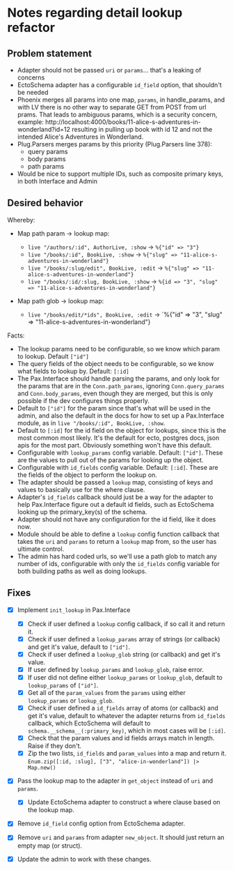 # Notes regarding detail lookup refactor

## Problem statement

- Adapter should not be passed `uri` or `params`... that's a leaking of concerns
- EctoSchema adapter has a configurable `id_field` option, that shouldn't be needed
- Phoenix merges all params into one map, `params`, in handle_params, and with LV there is no other way to separate
  GET from POST from url prams. That leads to ambiguous params, which is a security concern, example:
  http://localhost:4000/books/11-alice-s-adventures-in-wonderland?id=12 resulting in pulling up book with id 12 and
  not the intended Alice's Adventures in Wonderland.
- Plug.Parsers merges params by this priority (Plug.Parsers line 378):
  - query params
  - body params
  - path params
- Would be nice to support multiple IDs, such as composite primary keys, in both Interface and Admin

## Desired behavior

Whereby:
- Map path param -> lookup map:
  - `live "/authors/:id", AuthorLive, :show` -> `%{"id" => "3"}`
  - `live "/books/:id", BookLive, :show` -> `%{"slug" => "11-alice-s-adventures-in-wonderland"}`
  - `live "/books/:slug/edit", BookLive, :edit` -> `%{"slug" => "11-alice-s-adventures-in-wonderland"}`
  - `live "/books/:id/:slug, BookLive, :show` -> `%{id => "3", "slug" => "11-alice-s-adventures-in-wonderland"}`

- Map path glob -> lookup map:
  - `live "/books/edit/*ids", BookLive, :edit` -> `%{"id" => "3", "slug" => "11-alice-s-adventures-in-wonderland"}

Facts:
- The lookup params need to be configurable, so we know which param to lookup. Default `["id"]`
- The query fields of the object needs to be configurable, so we know what fields to lookup by. Default: `[:id]`
- The Pax.Interface should handle parsing the params, and only look for the params that are in the
  `Conn.path_params`, ignoring `Conn.query_params` and `Conn.body_params`, even though they are merged, but this is
  only possible if the dev configures things properly.
- Default to `["id"]` for the param since that's what will be used in the admin, and also the default in the docs for
  how to set up a Pax.Interface module, as in `live "/books/:id", BookLive, :show`.
- Default to `[:id]` for the id field on the object for lookups, since this is the most common most likely. It's the
  default for ecto, postgres docs, json apis for the most part. Obviously something won't have this default.
- Configurable with `lookup_params` config variable. Default: `["id"]`. These are the values to pull out of the params
  for looking up the object.
- Configurable with `id_fields` config variable. Default: `[:id]`. These are the fields of the object to perform the
  lookup on.
- The adapter should be passed a `lookup` map, consisting of keys and values to basically use for the where clause.
- Adapter's `id_fields` callback should just be a way for the adapter to help Pax.Interface figure out a default id
  fields, such as EctoSchema looking up the primary_key(s) of the schema.
- Adapter should not have any configuration for the id field, like it does now.
- Module should be able to define a `lookup` config function callback that takes the `uri` and `params` to return
  a `lookup` map from, so the user has ultimate control.
- The admin has hard coded urls, so we'll use a path glob to match any number of ids, configurable with only the
  `id_fields` config variable for both building paths as well as doing lookups.

## Fixes

- [x] Implement `init_lookup` in Pax.Interface
  - [x] Check if user defined a `lookup` config callback, if so call it and return it.
  - [x] Check if user defined a `lookup_params` array of strings (or callback) and get it's value, default to `["id"]`.
  - [x] Check if user defined a `lookup_glob` string (or callback) and get it's value.
  - [x] If user defined by `lookup_params` and `lookup_glob`, raise error.
  - [x] If user did not define either `lookup_params` or `lookup_glob`, default to `lookup_params` of `["id"]`.
  - [x] Get all of the `param_values` from the `params` using either `lookup_params` or `lookup_glob`.
  - [x] Check if user defined a `id_fields` array of atoms (or callback) and get it's value, default to whatever the
    adapter returns from `id_fields` callback, which EctoSchema will default to `schema.__schema__(:primary_key)`,
    which in most cases will be `[:id]`.
  - [x] Check that the param values and id fields arrays match in length. Raise if they don't.
  - [x] Zip the two lists, `id_fields` and `param_values` into a map and return it.
    `Enum.zip([:id, :slug], ["3", "alice-in-wonderland"]) |> Map.new()`
- [x] Pass the lookup map to the adapter in `get_object` instead of `uri` and `params`.
    - [x] Update EctoSchema adapter to construct a where clause based on the lookup map.
- [x] Remove `id_field` config option from EctoSchema adapter.
- [x] Remove `uri` and `params` from adapter `new_object`. It should just return an empty map (or struct).
- [x] Update the admin to work with these changes.

